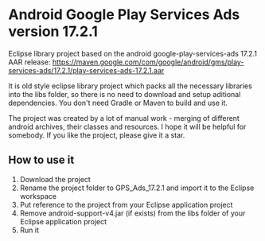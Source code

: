 # Android Google Play Services Ads version 17.2.1
Eclipse library project based on the android google-play-services-ads 17.2.1 AAR release:
https://maven.google.com/com/google/android/gms/play-services-ads/17.2.1/play-services-ads-17.2.1.aar

It is old style eclipse library project which packs all the necessary libraries into the libs folder, so there is no need to download and setup aditional dependencies. You don't need Gradle or Maven to build and use it.

The project was created by a lot of manual work - merging of different android archives, their classes and resources.
I hope it will be helpful for somebody. If you like the project, please give it a star.

## How to use it

1. Download the project
2. Rename the project folder to GPS_Ads_17.2.1 and import it to the Eclipse workspace
3. Put reference to the project from your Eclipse application project
4. Remove android-support-v4.jar (if exists) from the libs folder of your Eclipse application project
5. Run it
